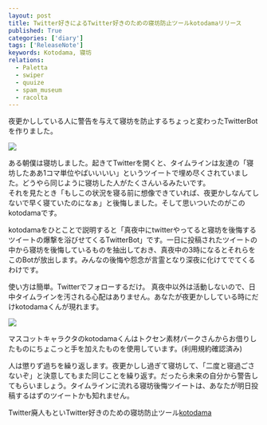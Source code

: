 ```yaml
---
layout: post
title: Twitter好きによるTwitter好きのための寝坊防止ツールkotodamaリリース
published: True
categories: ['diary']
tags: ['ReleaseNote']
keywords: Kotodama, 寝坊
relations:
  - Paletta
  - swiper
  - quuize
  - spam_museum
  - racolta
---
```


夜更かししている人に警告を与えて寝坊を防止するちょっと変わったTwitterBotを作りました。

<img src="https://dl.dropboxusercontent.com/u/12208857/img/kotodama_screenshot.png" class="image-on-frame-small">

ある朝僕は寝坊しました。起きてTwitterを開くと、タイムラインは友達の「寝坊したああ1コマ単位やばいいいい」というツイートで埋め尽くされていました。どうやら同じように寝坊した人がたくさんいるみたいです。<br>
それを見たとき「もしこの状況を寝る前に想像できていれば、夜更かしなんてしないで早く寝ていたのになぁ」と後悔しました。そして思いついたのがこのkotodamaです。

kotodamaをひとことで説明すると「真夜中にtwitterやってると寝坊を後悔するツイートの爆撃を浴びせてくるTwitterBot」です。一日に投稿されたツイートの中から寝坊を後悔しているものを抽出しておき、真夜中の3時になるとそれらをこのBotが放出します。みんなの後悔や怨念が言霊となり深夜に化けてでてくるわけです。

使い方は簡単。Twitterでフォローするだけ。
真夜中以外は活動しないので、日中タイムラインを汚される心配はありません。あなたが夜更かししている時にだけkotodamaくんが現れます。

<img src="https://dl.dropboxusercontent.com/u/12208857/img/kotodama_kotodama-01.png" class="image-center-small">

マスコットキャラクタのkotodamaくんはトクセン素材パークさんからお借りしたものにちょこっと手を加えたものを使用しています。(利用規約確認済み)

人は懲りず過ちを繰り返します。夜更かしし過ぎて寝坊して、「二度と寝過ごさないぞ」と決意してもまた同じことを繰り返す。だったら未来の自分から警告してもらいましょう。タイムラインに流れる寝坊後悔ツイートは、あなたが明日投稿するはずのツイートかも知れません。

Twitter廃人もといTwitter好きのための寝坊防止ツール[kotodama](http://markovlabo.net/kotodama)
